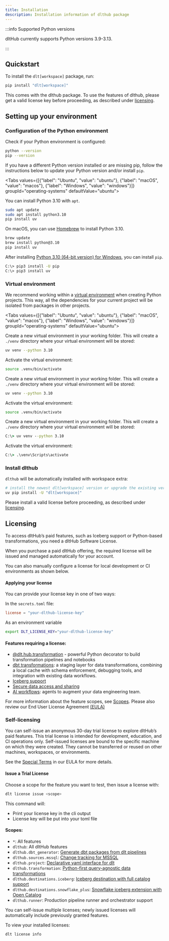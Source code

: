 ```yaml
---
title: Installation
description: Installation information of dlthub package
---
```


:::info Supported Python versions

dltHub currently supports Python versions 3.9-3.13.

:::

## Quickstart

To install the `dlt[workspace]` package, run:

```sh
pip install "dlt[workspace]"
```


This comes with the dlthub package. To use the features of dlthub, please get a valid license key before proceeding, as described under [licensing](#self-licensing).


## Setting up your environment

### Configuration of the Python environment

Check if your Python environment is configured:

```sh
python --version
pip --version
```

If you have a different Python version installed or are missing pip, follow the instructions below to update your Python version and/or install `pip`.

<Tabs values={[{"label": "Ubuntu", "value": "ubuntu"}, {"label": "macOS", "value": "macos"}, {"label": "Windows", "value": "windows"}]} groupId="operating-systems" defaultValue="ubuntu">
<TabItem value="ubuntu">

You can install Python 3.10 with `apt`.

```sh
sudo apt update
sudo apt install python3.10
pip install uv
```

  </TabItem>
  <TabItem value="macos">

On macOS, you can use [Homebrew](https://brew.sh) to install Python 3.10.

```sh
brew update
brew install python@3.10
pip install uv
```

  </TabItem>
  <TabItem value="windows">

After installing [Python 3.10 (64-bit version) for Windows](https://www.python.org/downloads/windows/), you can install `pip`.

```sh
C:\> pip3 install -U pip
C:\> pip3 install uv
```

  </TabItem>
</Tabs>

### Virtual environment

We recommend working within a [virtual environment](https://docs.python.org/3/library/venv.html) when creating Python projects.
This way, all the dependencies for your current project will be isolated from packages in other projects.

<Tabs values={[{"label": "Ubuntu", "value": "ubuntu"}, {"label": "macOS", "value": "macos"}, {"label": "Windows", "value": "windows"}]} groupId="operating-systems" defaultValue="ubuntu">

  <TabItem value="ubuntu">

Create a new virtual environment in your working folder. This will create a `./venv` directory where your virtual environment will be stored:

```sh
uv venv --python 3.10
```

Activate the virtual environment:

```sh
source .venv/bin/activate
```

  </TabItem>
  <TabItem value="macos">

Create a new virtual environment in your working folder. This will create a `./venv` directory where your virtual environment will be stored:

```sh
uv venv --python 3.10
```

Activate the virtual environment:

```sh
source .venv/bin/activate
```

  </TabItem>
  <TabItem value="windows">

Create a new virtual environment in your working folder. This will create a `./venv` directory where your virtual environment will be stored:

```bat
C:\> uv venv --python 3.10
```

Activate the virtual environment:

```bat
C:\> .\venv\Scripts\activate
```

  </TabItem>
</Tabs>

### Install dlthub

`dlthub` will be automatically installed with workspace extra:

```sh
# install the newest dlt[workspace] version or upgrade the existing version to the newest one
uv pip install -U "dlt[workspace]"
```

Please install a valid license before proceeding, as described under [licensing](#self-licensing).



## Licensing 

To access dltHub’s paid features, such as Iceberg support or Python-based transformations, you need a dltHub Software License.


When you purchase a paid dltHub offering, the required license will be issued and managed automatically for your account.

You can also manually configure a license for local development or CI environments as shown below.


#### Applying your license

You can provide your license key in one of two ways:

In the `secrets.toml` file:
```toml
license = "your-dlthub-license-key"
```

As an environment variable
```sh
export DLT_LICENSE_KEY="your-dlthub-license-key"
```

#### Features requiring a license:

- [@dlt.hub.transformation](../features/transformations/index.md) - powerful Python decorator to build transformation pipelines and notebooks
- [dbt transformations](../features/transformations/dbt-transformations.md): a staging layer for data transformations, combining a local cache with schema enforcement, debugging tools, and integration with existing data workflows.
- [Iceberg support](../ecosystem/iceberg.md)
- [Secure data access and sharing](../features/data-access.md)
- [AI workflows](../features/ai.md): agents to augment your data engineering team.

For more information about the feature scopes, see [Scopes](#scopes).
Please also review our End User License Agreement [(EULA)](../EULA.md)

### Self-licensing

You can self-issue an anonymous 30-day trial license to explore dltHub’s paid features.
This trial license is intended for development, education, and CI operations only. Self-issued licenses are bound to the specific machine on which they were created. They cannot be transferred or reused on other machines, workspaces, or environments.

See the [Special Terms](../EULA.md#specific-terms-for-the-self-issued-trial-license-self-issued-trial-terms) in our EULA for more details.

#### Issue a Trial License

Choose a scope for the feature you want to test, then issue a license with:
```sh
dlt license issue <scope>
```
This command will:
* Print your license key in the cli output
* License key will be put into your toml file

#### Scopes:

* `*`: All features 
* `dlthub`: All dltHub features 
* `dlthub.dbt_generator`: [Generate dbt packages from dlt pipelines](../features/transformations/dbt-transformations)
* `dlthub.sources.mssql`: [Change tracking for MSSQL](../ecosystem/ms-sql)
* `dlthub.project`: [Declarative yaml interface for dlt](../features/project/)
* `dlthub.transformation`: [Python-first query-agnostic data transformations](../features/transformations/)
* `dlthub.destinations.iceberg`: [Iceberg destination with full catalog support](../ecosystem/iceberg)
* `dlthub.destinations.snowflake_plus`: [Snowflake iceberg extension with Open Catalog](../ecosystem/snowflake_plus)
* `dlthub.runner`: Production pipeline runner and orchestrator support

You can self-issue multiple licenses; newly issued licenses will automatically include previously granted features.

To view your installed licenses:
```sh
dlt license info
```

